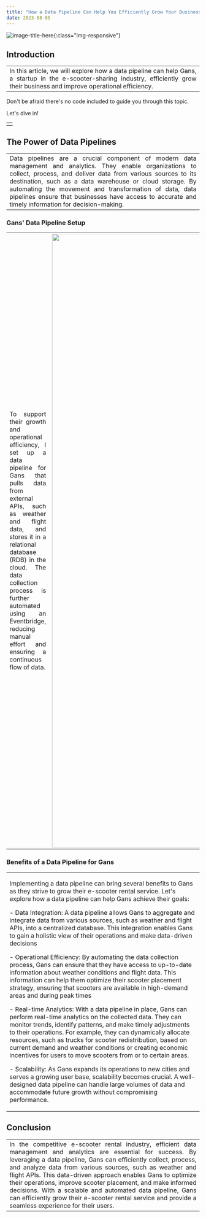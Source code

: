 ```yaml
---
title: "How a Data Pipeline Can Help You Efficiently Grow Your Business"
date: 2023-08-05
---
```

![image-title-here](https://learn.wbscodingschool.com/wp-content/uploads/2021/06/Screenshot-2021-06-21-at-11.49.21-1024x511.png){:class="img-responsive"}

<h2>Introduction</h2>
<table style="width: 100%; border: none;">
    <td style="width: 100%; text-align: justify; border: none;">
    In this article, we will explore how a data pipeline can help Gans, a startup in the e-scooter-sharing industry, efficiently grow their business and improve operational efficiency.
</td>
</table>
<b4>Don't be afraid there's no code included to guide you through this topic.

    
Let's dive in!
</b4>

<table style="width: 100%; border: none;">
    <td style="width: 100%; text-align: justify; border: none;">
    </td>
</table>
<h2>The Power of Data Pipelines</h2>
<table style="width: 100%; border: none;">
<td style="width: 100%; text-align: justify; border: none;">
    Data pipelines are a crucial component of modern data management and analytics. They enable organizations to collect, process, and deliver data from various sources to its destination, such as a data warehouse or cloud storage. By automating the movement and transformation of data, data pipelines ensure that businesses have access to accurate and timely information for decision-making.
</td>
</table>

<h3>Gans' Data Pipeline Setup</h3>
<table style="width: 100%; border: none;">
    <td style="width: 40%; text-align: justify; border: none;">
    <p class="justify">
    To support their growth and operational efficiency, I set up a data pipeline for Gans that pulls data from external APIs, such as weather and flight data, and stores it in a relational database (RDB) in the cloud. 
    The data collection process is further automated using an Eventbridge, reducing manual effort and ensuring a continuous flow of data.</p>
    </td>
    <td style="width: 60%; text-align: right; border: none;">
      <img src="https://learn.wbscodingschool.com/wp-content/uploads/2021/06/Screenshot-2021-06-16-at-18.54.18.png" alt="image-title-here" width="1600" class="img-responsive">
    </td>
</table>


<h3>Benefits of a Data Pipeline for Gans</h3>
<table style="width: 100%; border: none;">
    <td style="width: 100%; text-align: left; border: none;">
    <p class="justify">Implementing a data pipeline can bring several benefits to Gans as they strive to grow their e-scooter rental service. Let's explore how a data pipeline can help Gans achieve their goals:</p>
        
        
<p class="justify">
- Data Integration: A data pipeline allows Gans to aggregate and integrate data from various sources, such as weather and flight APIs, into a centralized database. This integration enables Gans to gain a holistic view of their operations and make data-driven decisions</p>

<p class="justify">
- Operational Efficiency: By automating the data collection process, Gans can ensure that they have access to up-to-date information about weather conditions and flight data. This information can help them optimize their scooter placement strategy, ensuring that scooters are available in high-demand areas and during peak times</p>

<p class="justify">
- Real-time Analytics: With a data pipeline in place, Gans can perform real-time analytics on the collected data. They can monitor trends, identify patterns, and make timely adjustments to their operations. For example, they can dynamically allocate resources, such as trucks for scooter redistribution, based on current demand and weather conditions or creating economic incentives for users to move scooters from or to certain areas.</p>

<p class="justify">
- Scalability: As Gans expands its operations to new cities and serves a growing user base, scalability becomes crucial. A well-designed data pipeline can handle large volumes of data and accommodate future growth without compromising performance.</p>

</td>
</table>

<h2>Conclusion</h2>
<table style="width: 100%; border: none;">
<td style="width: 100%; text-align: justify; border: none;">
    In the competitive e-scooter rental industry, efficient data management and analytics are essential for success.
    By leveraging a data pipeline, Gans can efficiently collect, process, and analyze data from various sources, such as weather and flight APIs.
    This data-driven approach enables Gans to optimize their operations, improve scooter placement, and make informed decisions.
    With a scalable and automated data pipeline, Gans can efficiently grow their e-scooter rental service and provide a seamless experience for their users.
</td>
</table>
